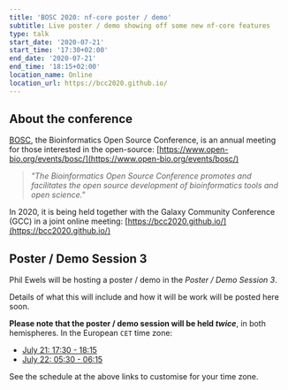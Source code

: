 ```yaml
---
title: 'BOSC 2020: nf-core poster / demo'
subtitle: Live poster / demo showing off some new nf-core features
type: talk
start_date: '2020-07-21'
start_time: '17:30+02:00'
end_date: '2020-07-21'
end_time: '18:15+02:00'
location_name: Online
location_url: https://bcc2020.github.io/
---
```


## About the conference

[BOSC](https://www.open-bio.org/events/bosc/), the Bioinformatics Open Source Conference,
is an annual meeting for those interested in the open-source:
[https://www.open-bio.org/events/bosc/](https://www.open-bio.org/events/bosc/)

> _"The Bioinformatics Open Source Conference promotes and facilitates the open source
> development of bioinformatics tools and open science."_

In 2020, it is being held together with the Galaxy Community Conference (GCC) in a joint online meeting:
[https://bcc2020.github.io/](https://bcc2020.github.io/)

## Poster / Demo Session 3

Phil Ewels will be hosting a poster / demo in the _Poster / Demo Session 3_.

Details of what this will include and how it will be work will be posted here soon.

**Please note that the poster / demo session will be held _twice_**, in both hemispheres.
In the European `CET` time zone:

- [July 21: 17:30 - 18:15](https://bcc2020.sched.com/event/cXmk/west-poster-demo-session-3)
- [July 22: 05:30 - 06:15](https://bcc2020.sched.com/event/cXnB/east-poster-demo-session-3)

See the schedule at the above links to customise for your time zone.
